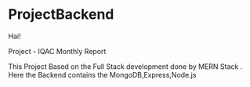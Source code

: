 # ProjectBackend

Hai!

Project - IQAC Monthly Report

This Project Based on the Full Stack development done by MERN Stack .
Here the Backend contains the MongoDB,Express,Node.js
